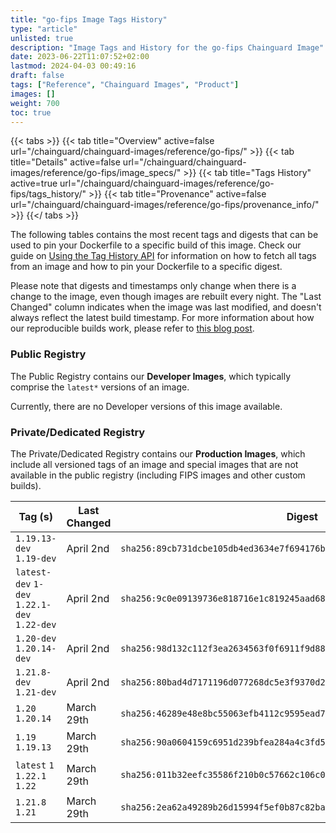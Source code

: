 ```yaml
---
title: "go-fips Image Tags History"
type: "article"
unlisted: true
description: "Image Tags and History for the go-fips Chainguard Image"
date: 2023-06-22T11:07:52+02:00
lastmod: 2024-04-03 00:49:16
draft: false
tags: ["Reference", "Chainguard Images", "Product"]
images: []
weight: 700
toc: true
---
```


{{< tabs >}}
{{< tab title="Overview" active=false url="/chainguard/chainguard-images/reference/go-fips/" >}}
{{< tab title="Details" active=false url="/chainguard/chainguard-images/reference/go-fips/image_specs/" >}}
{{< tab title="Tags History" active=true url="/chainguard/chainguard-images/reference/go-fips/tags_history/" >}}
{{< tab title="Provenance" active=false url="/chainguard/chainguard-images/reference/go-fips/provenance_info/" >}}
{{</ tabs >}}

The following tables contains the most recent tags and digests that can be used to pin your Dockerfile to a specific build of this image. Check our guide on [Using the Tag History API](/chainguard/chainguard-images/using-the-tag-history-api/) for information on how to fetch all tags from an image and how to pin your Dockerfile to a specific digest.

Please note that digests and timestamps only change when there is a change to the image, even though images are rebuilt every night. The "Last Changed" column indicates when the image was last modified, and doesn't always reflect the latest build timestamp. For more information about how our reproducible builds work, please refer to [this blog post](https://www.chainguard.dev/unchained/reproducing-chainguards-reproducible-image-builds).

### Public Registry
The Public Registry contains our **Developer Images**, which typically comprise the `latest*` versions of an image.

Currently, there are no Developer versions of this image available.

### Private/Dedicated Registry
The Private/Dedicated Registry contains our **Production Images**, which include all versioned tags of an image and special images that are not available in the public registry (including FIPS images and other custom builds).

| Tag (s)                                       | Last Changed | Digest                                                                    |
|-----------------------------------------------|--------------|---------------------------------------------------------------------------|
|  `1.19.13-dev` `1.19-dev`                     | April 2nd    | `sha256:89cb731dcbe105db4ed3634e7f694176bd7df295042854db05b9b7519bb125e1` |
|  `latest-dev` `1-dev` `1.22.1-dev` `1.22-dev` | April 2nd    | `sha256:9c0e09139736e818716e1c819245aad681e1703cbaad9711f4cbee0e6b40ac1e` |
|  `1.20-dev` `1.20.14-dev`                     | April 2nd    | `sha256:98d132c112f3ea2634563f0f6911f9d8879faafc8e066f5fe27b77ca479610ee` |
|  `1.21.8-dev` `1.21-dev`                      | April 2nd    | `sha256:80bad4d7171196d077268dc5e3f9370d206dd418f88f3dfc2da28cb9e58e9270` |
|  `1.20` `1.20.14`                             | March 29th   | `sha256:46289e48e8bc55063efb4112c9595ead738f0d69f70398d7ca0edb5ba4010af0` |
|  `1.19` `1.19.13`                             | March 29th   | `sha256:90a0604159c6951d239bfea284a4c3fd506bcc8ef3e5f7a200735a5105952ed8` |
|  `latest` `1` `1.22.1` `1.22`                 | March 29th   | `sha256:011b32eefc35586f210b0c57662c106c06389e3e7d98ae3934dc4d8ea2997052` |
|  `1.21.8` `1.21`                              | March 29th   | `sha256:2ea62a49289b26d15994f5ef0b87c82bacce26855f7d6fe99b86ebf08f1ee477` |

